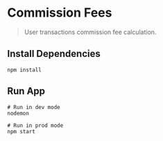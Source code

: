 # Commission Fees
> User transactions commission fee calculation.


## Install Dependencies
```
npm install
```

## Run App

```
# Run in dev mode
nodemon

# Run in prod mode
npm start
```


